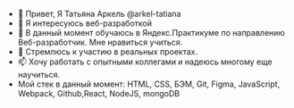 - 👋 Привет, Я Татьяна Аркель @arkel-tatiana
- 👀 Я интересуюсь веб-разработкой 
- 🌱 В данный момент обучаюсь в Яндекс.Практикуме по направлению Веб-разработчик. Мне нравиться учиться.
- 💞️ Стремлюсь к участию в реальных проектах. 
- 📫 Хочу работать с опытными коллегами и надеюсь многому еще научиться.
- Мой стек в данный момент: HTML, CSS, БЭМ, Git, Figma, JavaScript, Webpack, Github,React, NodeJS, mongoDB
